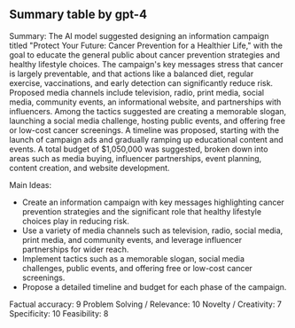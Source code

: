 ## Summary table by gpt-4
Summary: 
The AI model suggested designing an information campaign titled "Protect Your Future: Cancer Prevention for a Healthier Life," with the goal to educate the general public about cancer prevention strategies and healthy lifestyle choices. The campaign's key messages stress that cancer is largely preventable, and that actions like a balanced diet, regular exercise, vaccinations, and early detection can significantly reduce risk. Proposed media channels include television, radio, print media, social media, community events, an informational website, and partnerships with influencers. Among the tactics suggested are creating a memorable slogan, launching a social media challenge, hosting public events, and offering free or low-cost cancer screenings. A timeline was proposed, starting with the launch of campaign ads and gradually ramping up educational content and events. A total budget of $1,050,000 was suggested, broken down into areas such as media buying, influencer partnerships, event planning, content creation, and website development.

Main Ideas: 
- Create an information campaign with key messages highlighting cancer prevention strategies and the significant role that healthy lifestyle choices play in reducing risk.
- Use a variety of media channels such as television, radio, social media, print media, and community events, and leverage influencer partnerships for wider reach.
- Implement tactics such as a memorable slogan, social media challenges, public events, and offering free or low-cost cancer screenings.
- Propose a detailed timeline and budget for each phase of the campaign.

Factual accuracy: 9
Problem Solving / Relevance: 10
Novelty / Creativity: 7
Specificity: 10
Feasibility: 8